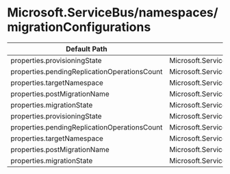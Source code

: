 # Microsoft.ServiceBus/namespaces/migrationConfigurations

| Default Path | Alias |
|---|---|
| properties.provisioningState | Microsoft.ServiceBus/namespaces/migrationConfigurations/provisioningState |
| properties.pendingReplicationOperationsCount | Microsoft.ServiceBus/namespaces/migrationConfigurations/pendingReplicationOperationsCount |
| properties.targetNamespace | Microsoft.ServiceBus/namespaces/migrationConfigurations/targetNamespace |
| properties.postMigrationName | Microsoft.ServiceBus/namespaces/migrationConfigurations/postMigrationName |
| properties.migrationState | Microsoft.ServiceBus/namespaces/migrationConfigurations/migrationState |
| properties.provisioningState | Microsoft.ServiceBus/namespaces/migrationConfigurations/$default.provisioningState |
| properties.pendingReplicationOperationsCount | Microsoft.ServiceBus/namespaces/migrationConfigurations/$default.pendingReplicationOperationsCount |
| properties.targetNamespace | Microsoft.ServiceBus/namespaces/migrationConfigurations/$default.targetNamespace |
| properties.postMigrationName | Microsoft.ServiceBus/namespaces/migrationConfigurations/$default.postMigrationName |
| properties.migrationState | Microsoft.ServiceBus/namespaces/migrationConfigurations/$default.migrationState |

